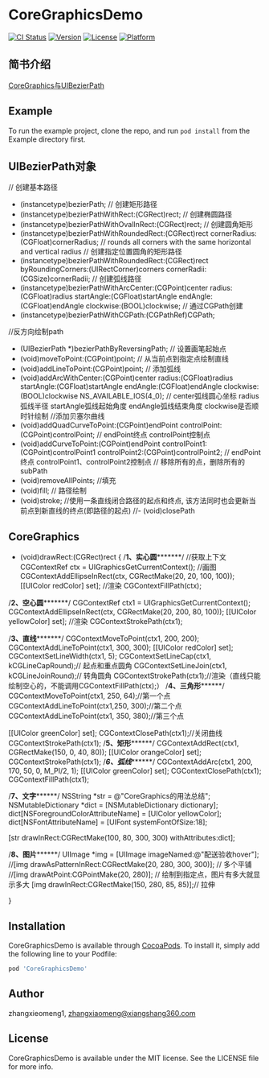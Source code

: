# CoreGraphicsDemo

[![CI Status](https://img.shields.io/travis/zhangxieomeng1/CoreGraphicsDemo.svg?style=flat)](https://travis-ci.org/zhangxieomeng1/CoreGraphicsDemo)
[![Version](https://img.shields.io/cocoapods/v/CoreGraphicsDemo.svg?style=flat)](https://cocoapods.org/pods/CoreGraphicsDemo)
[![License](https://img.shields.io/cocoapods/l/CoreGraphicsDemo.svg?style=flat)](https://cocoapods.org/pods/CoreGraphicsDemo)
[![Platform](https://img.shields.io/cocoapods/p/CoreGraphicsDemo.svg?style=flat)](https://cocoapods.org/pods/CoreGraphicsDemo)


## 简书介绍
[CoreGraphics与UIBezierPath](https://www.jianshu.com/p/f0dd0f6ca98b)

## Example

To run the example project, clone the repo, and run `pod install` from the Example directory first.

## UIBezierPath对象
// 创建基本路径
+ (instancetype)bezierPath;
// 创建矩形路径
+ (instancetype)bezierPathWithRect:(CGRect)rect;
// 创建椭圆路径
+ (instancetype)bezierPathWithOvalInRect:(CGRect)rect;
// 创建圆角矩形
+ (instancetype)bezierPathWithRoundedRect:(CGRect)rect cornerRadius:(CGFloat)cornerRadius; // rounds all corners with the same horizontal and vertical radius
// 创建指定位置圆角的矩形路径
+ (instancetype)bezierPathWithRoundedRect:(CGRect)rect byRoundingCorners:(UIRectCorner)corners cornerRadii:(CGSize)cornerRadii;
// 创建弧线路径
+ (instancetype)bezierPathWithArcCenter:(CGPoint)center radius:(CGFloat)radius startAngle:(CGFloat)startAngle endAngle:(CGFloat)endAngle clockwise:(BOOL)clockwise;
// 通过CGPath创建
+ (instancetype)bezierPathWithCGPath:(CGPathRef)CGPath;

//反方向绘制path
- (UIBezierPath *)bezierPathByReversingPath;
// 设置画笔起始点
- (void)moveToPoint:(CGPoint)point;
// 从当前点到指定点绘制直线
- (void)addLineToPoint:(CGPoint)point;
// 添加弧线
- (void)addArcWithCenter:(CGPoint)center radius:(CGFloat)radius startAngle:(CGFloat)startAngle endAngle:(CGFloat)endAngle clockwise:(BOOL)clockwise NS_AVAILABLE_IOS(4_0);
// center弧线圆心坐标 radius弧线半径 startAngle弧线起始角度 endAngle弧线结束角度 clockwise是否顺时针绘制
//添加贝塞尔曲线
- (void)addQuadCurveToPoint:(CGPoint)endPoint controlPoint:(CGPoint)controlPoint;
// endPoint终点 controlPoint控制点
- (void)addCurveToPoint:(CGPoint)endPoint controlPoint1:(CGPoint)controlPoint1 controlPoint2:(CGPoint)controlPoint2;
// endPoint终点 controlPoint1、controlPoint2控制点
// 移除所有的点，删除所有的subPath
- (void)removeAllPoints;
//填充
- (void)fill;
// 路径绘制
- (void)stroke;
//使用一条直线闭合路径的起点和终点, 该方法同时也会更新当前点到新直线的终点(即路径的起点)
//- (void)closePath


## CoreGraphics

- (void)drawRect:(CGRect)rect
{
/****************1、实心圆***********************/
//获取上下文
CGContextRef ctx = UIGraphicsGetCurrentContext();
//画图
CGContextAddEllipseInRect(ctx, CGRectMake(20, 20, 100, 100));
[[UIColor redColor] set];
//渲染
CGContextFillPath(ctx);

/****************2、空心圆***********************/
CGContextRef ctx1 = UIGraphicsGetCurrentContext();
CGContextAddEllipseInRect(ctx, CGRectMake(20, 200, 80, 100));
[[UIColor yellowColor] set];
//渲染
CGContextStrokePath(ctx1);

/****************3、直线***********************/
CGContextMoveToPoint(ctx1, 200, 200);
CGContextAddLineToPoint(ctx1, 300, 300);
[[UIColor redColor] set];
CGContextSetLineWidth(ctx1, 5);
CGContextSetLineCap(ctx1, kCGLineCapRound);// 起点和重点圆角
CGContextSetLineJoin(ctx1, kCGLineJoinRound);// 转角圆角
CGContextStrokePath(ctx1);//渲染（直线只能绘制空心的，不能调用CGContextFillPath(ctx);）
/****************4、三角形**********************/
CGContextMoveToPoint(ctx1, 250, 64);//第一个点
CGContextAddLineToPoint(ctx1,250, 300);//第二个点
CGContextAddLineToPoint(ctx1, 350, 380);//第三个点

[[UIColor greenColor] set];
CGContextClosePath(ctx1);//关闭曲线
CGContextStrokePath(ctx1);
/****************5、矩形**********************/
CGContextAddRect(ctx1, CGRectMake(150, 0, 40, 80));
[[UIColor orangeColor] set];
CGContextStrokePath(ctx1);
/***************6、弧线*********************/
CGContextAddArc(ctx1, 200, 170, 50, 0, M_PI/2, 1);
[[UIColor greenColor] set];
CGContextClosePath(ctx1);
CGContextFillPath(ctx1);

/****************7、文字**********************/
NSString *str = @"CoreGraphics的用法总结";
NSMutableDictionary *dict = [NSMutableDictionary dictionary];
dict[NSForegroundColorAttributeName] = [UIColor yellowColor];
dict[NSFontAttributeName] = [UIFont systemFontOfSize:18];

[str drawInRect:CGRectMake(100, 80, 300, 300) withAttributes:dict];

/****************8、图片**********************/
UIImage *img = [UIImage imageNamed:@"配送验收hover"];
//[img drawAsPatternInRect:CGRectMake(20, 280, 300, 300)]; // 多个平铺
//[img drawAtPoint:CGPointMake(20, 280)]; // 绘制到指定点，图片有多大就显示多大
[img drawInRect:CGRectMake(150, 280, 85, 85)];// 拉伸

}


## Installation

CoreGraphicsDemo is available through [CocoaPods](https://cocoapods.org). To install
it, simply add the following line to your Podfile:

```ruby
pod 'CoreGraphicsDemo'
```

## Author

zhangxieomeng1, zhangxiaomeng@xiangshang360.com

## License

CoreGraphicsDemo is available under the MIT license. See the LICENSE file for more info.
